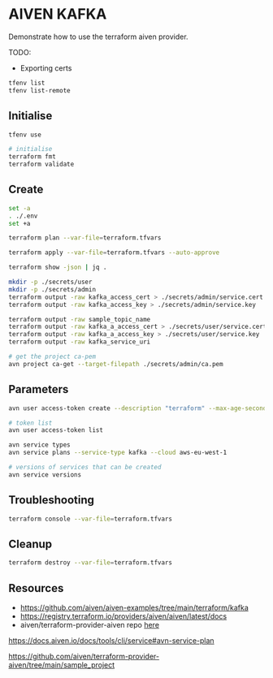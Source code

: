 # AIVEN KAFKA

Demonstrate how to use the terraform aiven provider.  

TODO:

* Exporting certs

```sh
tfenv list     
tfenv list-remote
```

## Initialise

```sh
tfenv use

# initialise
terraform fmt
terraform validate
```

## Create

```sh
set -a
. ./.env
set +a

terraform plan --var-file=terraform.tfvars

terraform apply --var-file=terraform.tfvars --auto-approve 

terraform show -json | jq .

mkdir -p ./secrets/user
mkdir -p ./secrets/admin
terraform output -raw kafka_access_cert > ./secrets/admin/service.cert
terraform output -raw kafka_access_key > ./secrets/admin/service.key

terraform output -raw sample_topic_name
terraform output -raw kafka_a_access_cert > ./secrets/user/service.cert
terraform output -raw kafka_a_access_key > ./secrets/user/service.key
terraform output -raw kafka_service_uri 

# get the project ca-pem
avn project ca-get --target-filepath ./secrets/admin/ca.pem

```

## Parameters

```sh
avn user access-token create --description "terraform" --max-age-seconds 3600 --extend-when-used

# token list
avn user access-token list

avn service types
avn service plans --service-type kafka --cloud aws-eu-west-1

# versions of services that can be created
avn service versions     
```

## Troubleshooting

```sh
terraform console --var-file=terraform.tfvars
```

## Cleanup

```sh
terraform destroy --var-file=terraform.tfvars
```

## Resources

* https://github.com/aiven/aiven-examples/tree/main/terraform/kafka
* https://registry.terraform.io/providers/aiven/aiven/latest/docs
* aiven/terraform-provider-aiven repo [here](https://github.com/aiven/terraform-provider-aiven)  

https://docs.aiven.io/docs/tools/cli/service#avn-service-plan

https://github.com/aiven/terraform-provider-aiven/tree/main/sample_project
